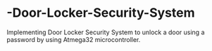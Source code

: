 # -Door-Locker-Security-System
Implementing  Door Locker Security System to unlock a door using a password by using Atmega32 microcontroller.
